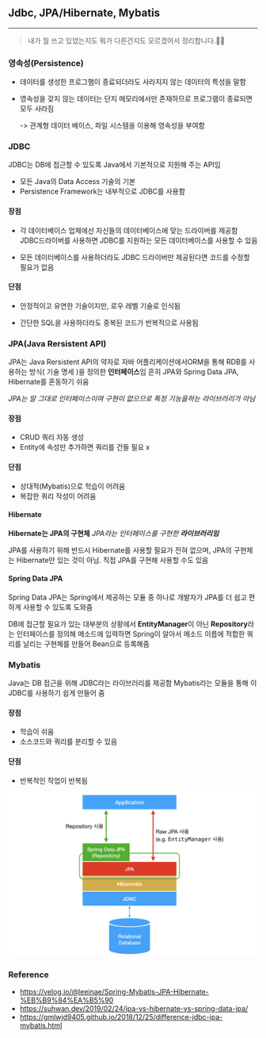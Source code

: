 ## Jdbc, JPA/Hibernate, Mybatis

---

> 내가 뭘 쓰고 있었는지도 뭐가 다른건지도 모르겠어서 정리합니다.🤬🤬

### 영속성(Persistence)

* 데이터를 생성한 프로그햄이 종료되더라도 사라지지 않는 데이터의 특성을 말함

* 영속성을 갖지 않는 데이터는 단지 메모리에서만 존재하므로 프로그램이 종료되면 모두 사라짐

  -> 관계형 데이터 베이스, 파일 시스템을 이용해 영속성을 부여함




### JDBC

JDBC는 DB에 접근할 수 있도록 Java에서 기본적으로 지원해 주는 API임

* 모든 Java의 Data Access 기술의 기본
* Persistence Framework는 내부적으로 JDBC를 사용함

#### 장점

* 각 데이터베이스 업체에선 자신들의 데이터베이스에 맞는 드라이버를 제공함 JDBC드라이버를 사용하면 JDBC를 지원하는 모든 데이터베이스를 사용할 수 있음 

* 모든 데이터베이스를 사용하더라도 JDBC 드라이버만 제공된다면 코드를 수정할 필요가 없음

#### 단점

* 안정적이고 유연한 기술이지만, 로우 레벨 기술로 인식됨

* 간단한 SQL을 사용하더라도 중복된 코드가 반복적으로 사용됨

  

### JPA(Java Rersistent API)

JPA는 Java Rersistent API의 약자로 자바 어플리케이션에서ORM을 통해 RDB를 사용하는 방식( 기술 명세 )을 정의한 **인터페이스**임 
흔히 JPA와 Spring Data JPA, Hibernate를 혼동하기 쉬움

*JPA는 말 그대로 인터페이스이며 구현이 없으므로 특정 기능을하는 라이브러리가 아님*

#### 장점

* CRUD 쿼리 자동 생성
* Entity에 속성만 추가하면 쿼리를 건들 필요 x

#### 단점

* 상대적(Mybatis)으로 학습이 어려움
* 복잡한 쿼리 작성이 어려움

#### Hibernate

**Hibernate는 JPA의 구현체**
*JPA라는 인터페이스를 구현한 **라이브러리임***

JPA를 사용하기 위해 반드시 Hibernate를 사용할 필요가 전혀 없으며, JPA의 구현체는 Hibernate만 있는 것이 아님. 직접 JPA를 구현해 사용할 수도 있음



#### Spring Data JPA

Spring Data JPA는 Spring에서 제공하는 모듈 중 하나로 개발자가 JPA를 더 쉽고 편하게 사용할 수 있도록 도와줌

DB에 접근할 필요가 있는 대부분의 상황에서 **EntityManager**이 아닌 **Repository**라는 인터페이스를 정의해 메소드에 입력하면 Spring이 알아서 메소드 이름에 적합한 쿼리를 날리는 구현체를 만들어 Bean으로 등록해줌

### Mybatis

Java는 DB 접근을 위해 JDBC라는 라이브러리를 제공함
Mybatis라는 모듈을 통해 이 JDBC를 사용하기 쉽게 만들어 줌    

#### 장점

* 학습이 쉬움
* 소스코드와 쿼리를 분리할 수 있음

#### 단점

* 반복적인 작업이 반복됨

<img src=".\overall_design.png" alt="1" />

### Reference

* https://velog.io/@leeinae/Spring-Mybatis-JPA-Hibernate-%EB%B9%84%EA%B5%90
* https://suhwan.dev/2019/02/24/jpa-vs-hibernate-vs-spring-data-jpa/
* https://gmlwjd9405.github.io/2018/12/25/difference-jdbc-jpa-mybatis.html
